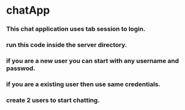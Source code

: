 # chatApp

### This chat application uses tab session to login.

### run this code inside the server directory.

### if you are a new user you can start with any username and passwod.

### if you are a existing user then use same credentials.

### create 2 users to start chatting.
